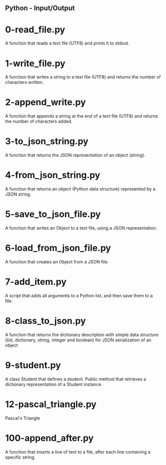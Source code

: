 ## Python - Input/Output
# 0-read_file.py
A function that reads a text file (UTF8) and prints it to stdout.
# 1-write_file.py
A function that writes a string to a text file (UTF8) and returns the number of characters written.
# 2-append_write.py
A function that appends a string at the end of a text file (UTF8) and returns the number of characters added.
# 3-to_json_string.py
A function that returns the JSON representation of an object (string).
# 4-from_json_string.py
A function that returns an object (Python data structure) represented by a JSON string.
# 5-save_to_json_file.py
A function that writes an Object to a text file, using a JSON representation.
# 6-load_from_json_file.py
A function that creates an Object from a JSON file.
# 7-add_item.py
A script that adds all arguments to a Python list, and then save them to a file.
# 8-class_to_json.py
A function that returns the dictionary description with simple data structure (list, dictionary, string, integer and boolean) for JSON serialization of an object
# 9-student.py
A class Student that defines a student. Public method that retrieves a dictionary representation of a Student instance.
# 12-pascal_triangle.py
Pascal's Triangle
# 100-append_after.py
A function that inserts a line of text to a file, after each line containing a specific string.
